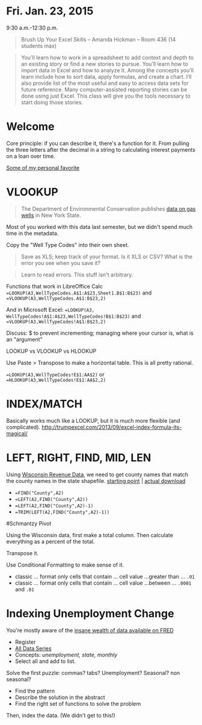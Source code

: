 #  Fri. Jan. 23, 2015
9:30 a.m.-12:30 p.m.

> Brush Up Your Excel Skills – Amanda Hickman – Room 436 (14 students max)

> You’ll learn how to work in a spreadsheet to add context and depth to an existing story or find a new stories to pursue. You’ll learn how to import data in Excel and how to analyze it. Among the concepts you’ll learn include how to sort data, apply formulas, and create a chart. I’ll also provide list of the most useful and easy to access data sets for future reference. Many computer-assisted reporting stories can be done using just Excel. This class will give you the tools necessary to start doing those stories.


# Welcome
Core principle: if you can describe it, there's a function for it. From pulling the three letters after the decimal in a string to calculating interest payments on a loan over time.

[Some of my personal favorite](https://github.com/amandabee/cunyjdata/wiki/Tip-Sheet:-Spreadsheets)


# VLOOKUP

> The Department of Environmental Conservation publishes [data on gas wells](http://www.dec.ny.gov/energy/1603.html) in New York State. 

Most of you worked with this data last semester, but we didn't spend much time in the metadata. 

Copy the "Well Type Codes" into their own sheet.

> Save as XLS; keep track of your format. Is it XLS or CSV? What is the error you see when you save it?

> Learn to read errors. This stuff isn't arbitrary. 

Functions that work in LibreOffice Calc `=LOOKUP(A3,WellTypeCodes.A$1:A$23,Sheet1.B$1:B$23)` and `=VLOOKUP(A3,WellTypeCodes.A$1:B$23,2)`

And in Microsoft Excel: `=LOOKUP(A3, WellTypeCodes!A$1:A$23,WellTypeCodes!B$1:B$23)` and `=VLOOKUP(A3,WellTypeCodes!A$1:B$23,2)`

Discuss: $ to prevent incrementing; managing where your cursor is, what is an "argument"

LOOKUP vs VLOOKUP vs HLOOKUP

Use Paste > Transpose to make a horizontal table. This is all pretty rational. 

`=LOOKUP(A3,WellTypeCodes!E$1:AA$2)` or `=HLOOKUP(A3,WellTypeCodes!E$1:AA$2,2)`

# INDEX/MATCH

Basically works much like a LOOKUP, but it is much more flexible (and complicated).
<http://trumpexcel.com/2013/09/excel-index-formula-its-magical/>

# LEFT, RIGHT, FIND, MID, LEN

Using [Wisconsin Revenue Data](https://github.com/amandabee/workshops/blob/master/2015/Ravitch/data/wi_revenues.csv), we need to get county names that match the county names in the state shapefile. [starting point](http://dnr.wi.gov/maps/gis/geolibrary.html) | [actual download](ftp://dnrftp01.wi.gov/geodata/county_bnds/)

* `=FIND("County",A2)` 
* `=LEFT(A2,FIND("County",A2))`
* `=LEFT(A2,FIND("County",A2)-1)`
* `=TRIM(LEFT(A2,FIND("County",A2)-1))`

#Schmantzy Pivot

Using the Wisconsin data, first make a total column. Then calculate everything as a percent of the total.

Transpose it.

Use Conditional Formatting to make sense of it. 

* classic ... format only cells that contain ... cell value ...greater than ... `.01`
* classic ... format only cells that contain ... cell value ...between ... `.0001` and `.01`

# Indexing Unemployment Change

You're mostly aware of the [insane wealth of data available on FRED](http://research.stlouisfed.org/fred2/categories)

* Register
* [All Data Series](https://research.stlouisfed.org/fred2/tags/series)
* Concepts: *unemployment, state, monthly*  
* Select all and add to list. 

Solve the first puzzle: commas? tabs? Unemployment? Seasonal? non seasonal? 

+ Find the pattern
+ Describe the solution in the abstract
+ Find the right set of functions to solve the problem

Then, index the data. (We didn't get to this!)
